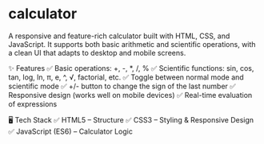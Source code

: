 # calculator
A responsive and feature-rich calculator built with HTML, CSS, and JavaScript. It supports both basic arithmetic and scientific operations, with a clean UI that adapts to desktop and mobile screens.

✨ Features
✅ Basic operations: +, -, *, /, %
✅ Scientific functions: sin, cos, tan, log, ln, π, e, ^, √, factorial, etc.
✅ Toggle between normal mode and scientific mode
✅ +/- button to change the sign of the last number
✅ Responsive design (works well on mobile devices)
✅ Real-time evaluation of expressions

🖥️ Tech Stack
✅ HTML5 – Structure
✅ CSS3 – Styling & Responsive Design
✅ JavaScript (ES6) – Calculator Logic
